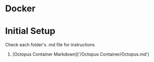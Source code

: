 # Docker

# Initial Setup
Check each folder's .md file for instructions

1. [Octopus Container Markdown]('/Octopus Container/Octopus.md')
